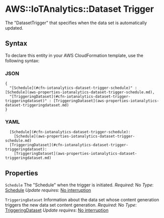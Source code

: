 # AWS::IoTAnalytics::Dataset Trigger<a name="aws-properties-iotanalytics-dataset-trigger"></a>

The "DatasetTrigger" that specifies when the data set is automatically updated\.

## Syntax<a name="aws-properties-iotanalytics-dataset-trigger-syntax"></a>

To declare this entity in your AWS CloudFormation template, use the following syntax:

### JSON<a name="aws-properties-iotanalytics-dataset-trigger-syntax.json"></a>

```
{
  "[Schedule](#cfn-iotanalytics-dataset-trigger-schedule)" : [Schedule](aws-properties-iotanalytics-dataset-trigger-schedule.md),
  "[TriggeringDataset](#cfn-iotanalytics-dataset-trigger-triggeringdataset)" : [TriggeringDataset](aws-properties-iotanalytics-dataset-triggeringdataset.md)
}
```

### YAML<a name="aws-properties-iotanalytics-dataset-trigger-syntax.yaml"></a>

```
  [Schedule](#cfn-iotanalytics-dataset-trigger-schedule):
    [Schedule](aws-properties-iotanalytics-dataset-trigger-schedule.md)
  [TriggeringDataset](#cfn-iotanalytics-dataset-trigger-triggeringdataset):
    [TriggeringDataset](aws-properties-iotanalytics-dataset-triggeringdataset.md)
```

## Properties<a name="aws-properties-iotanalytics-dataset-trigger-properties"></a>

`Schedule`  <a name="cfn-iotanalytics-dataset-trigger-schedule"></a>
The "Schedule" when the trigger is initiated\.
*Required*: No
*Type*: [Schedule](aws-properties-iotanalytics-dataset-trigger-schedule.md)
*Update requires*: [No interruption](https://docs.aws.amazon.com/AWSCloudFormation/latest/UserGuide/using-cfn-updating-stacks-update-behaviors.html#update-no-interrupt)

`TriggeringDataset`  <a name="cfn-iotanalytics-dataset-trigger-triggeringdataset"></a>
Information about the data set whose content generation triggers the new data set content generation\.
*Required*: No
*Type*: [TriggeringDataset](aws-properties-iotanalytics-dataset-triggeringdataset.md)
*Update requires*: [No interruption](https://docs.aws.amazon.com/AWSCloudFormation/latest/UserGuide/using-cfn-updating-stacks-update-behaviors.html#update-no-interrupt)
